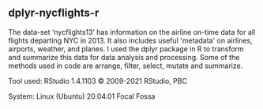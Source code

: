 ## dplyr-nycflights-r

The data-set ‘nycflights13’ has information on the airline on-time data for all flights departing NYC in 2013.  It also includes useful 'metadata' on airlines, airports, weather, and planes. I used the dplyr package in R to transform and summarize this data for data analysis and processing. Some of the methods used in code are arrange, filter, select, mutate and summarize. 

Tool used: RStudio 1.4.1103 © 2009-2021 RStudio, PBC

System: Linux (Ubuntu) 20.04.01 Focal Fossa
